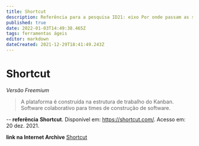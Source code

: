 ```yaml
---
title: Shortcut 
description: Referência para a pesquisa ID21: eixo Por onde passam as soluções.
published: true
date: 2022-01-03T14:49:38.465Z
tags: ferramentas ágeis
editor: markdown
dateCreated: 2021-12-29T18:41:49.243Z
---
```


# Shortcut 
*Versão Freemium*

> A plataforma é construída na estrutura de trabalho do Kanban. Software colaborativo para times de construção de software. 

--
**referência** 
**Shortcut**. Disponível em: https://shortcut.com/. Acesso em: 20 dez. 2021.

**link na Internet Archive**
[Shortcut](https://web.archive.org/web/20220103144814/https://shortcut.com/)